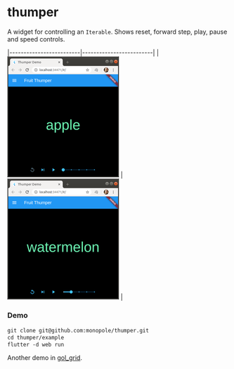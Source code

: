 # thumper

A widget for controlling an `Iterable`.
Shows reset, forward step, play, pause and speed controls.


|-------------------------|-------------------------|
| ![screen shot 1][shot1] | ![screen shot 2][shot2] |

[shot1]: ./images/shot1.png
[shot2]: ./images/shot2.png

### Demo

```
git clone git@github.com:monopole/thumper.git
cd thumper/example
flutter -d web run
```

Another demo in [gol_grid](https://pub.dev/packages/gol_grid).
